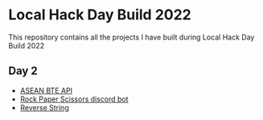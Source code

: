 # Local Hack Day Build 2022

This repository contains all the projects I have built during Local Hack Day Build 2022

## Day 2

- [ASEAN BTE API](https://github.com/Kira272921/local-hack-day-build-2022/tree/main/Day%202/ASEAN%20BTE%20API)
- [Rock Paper Scissors discord bot](https://github.com/Kira272921/local-hack-day-build-2022/tree/main/Day%202/Rock%20Paper%20Scissors)
- [Reverse String](https://github.com/Kira272921/local-hack-day-build-2022/tree/main/Day%202/Reverse%20String)
